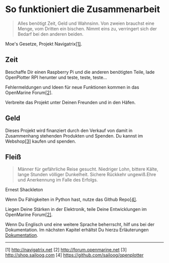 # So funktioniert die Zusammenarbeit


> Alles benötigt Zeit, Geld und Wahnsinn. Von zweien brauchst eine Menge, vom Dritten ein bischen. Nimmt eins zu, verringert sich der Bedarf bei den anderen beiden. 

Moe's Gesetze, Projekt Navigatrix[[1]](http://navigatrix.net).

## Zeit

Beschaffe Dir einen Raspberry Pi und die anderen benötigten Teile, lade OpenPlotter RPI herunter und teste, teste, teste...

Fehlermeldungen und Ideen für neue Funktionen kommen in das OpenMarine Forum[[2]](http://forum.openmarine.net/).

Verbreite das Projekt unter Deinen Freunden und in den Häfen.

## Geld

Dieses Projekt wird finanziert durch den Verkauf von damit in Zusammenhang stehenden Produkten und Spenden. Du kannst im Webshop[[3]](http://shop.sailoog.com) kaufen und spenden.

## Fleiß

> Männer für gefährliche Reise gesucht. Niedriger Lohn, bittere Kälte, lange Stunden völliger Dunkelheit. Sichere Rückkehr ungewiß.Ehre und Anerkennung im Falle des Erfolgs.

Ernest Shackleton

Wenn Du Fähigkeiten in Python hast, nutze das Github Repo[[4]](https://github.com/sailoog/openplotter).

Liegen Deine Stärken in der Elektronik, teile Deine Entwicklungen im OpenMarine Forum[[2]](http://forum.openmarine.net/).

Wenn Du Englisch und eine weitere Sprache beherrscht, hilf uns bei der Dokumentation. Im nächsten Kapitel erhältst Du hierzu Erläuterungen [Dokumentation](documentation.md).

---
[1] http://navigatrix.net [2] http://forum.openmarine.net [3] http://shop.sailoog.com [4] https://github.com/sailoog/openplotter
